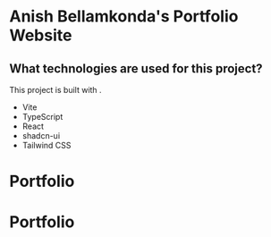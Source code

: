 # Anish Bellamkonda's Portfolio Website
## What technologies are used for this project?

This project is built with .

- Vite
- TypeScript
- React
- shadcn-ui
- Tailwind CSS

# Portfolio
# Portfolio
